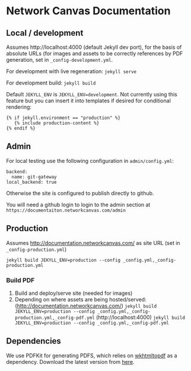 # Network Canvas Documentation

## Local / development

Assumes http://localhost:4000 (default Jekyll dev port), for the basis of absolute URLs (for images and assets to be correctly references by PDF generation, set in `_config-development.yml`.

For development with live regeneration:
`jekyll serve`

For development build:
`jekyll build`

Default `JEKYLL_ENV` is `JEKYLL_ENV=development`. Not currently using this feature but you can insert it into templates if desired for conditional rendering:

```
{% if jekyll.environment == "production" %}
   {% include production-content %}
{% endif %}
```

## Admin

For local testing use the following configuration in `admin/config.yml`:

```
backend:
  name: git-gateway
local_backend: true
```

Otherwise the site is configured to publish directly to github.

You will need a github login to login to the admin section at `https://documentaiton.networkcanvas.com/admin`

## Production

Assumes http://documentation.networkcanvas.com/ as site URL (set in `_config-production.yml`)

`jekyll build JEKYLL_ENV=production --config _config.yml,_config-production.yml`

### Build PDF

1. Build and deploy/serve site (needed for images)
1. Depending on where assets are being hosted/served:
   (http://documentation.networkcanvas.com/)
  `jekyll build JEKYLL_ENV=production --config _config.yml,_config-production.yml,_config-pdf.yml`
   (http://localhost:4000)
  `jekyll build JEKYLL_ENV=production --config _config.yml,_config-pdf.yml`

## Dependencies

We use PDFKit for generating PDFS, which relies on  [wkhtmltopdf](https://wkhtmltopdf.org/) as a dependency. Download the latest version from [here](https://wkhtmltopdf.org/downloads.html).
